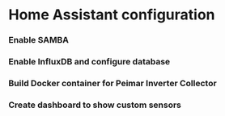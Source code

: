 # Home Assistant configuration

### Enable SAMBA




### Enable InfluxDB and configure database




### Build Docker container for Peimar Inverter Collector




### Create dashboard to show custom sensors

